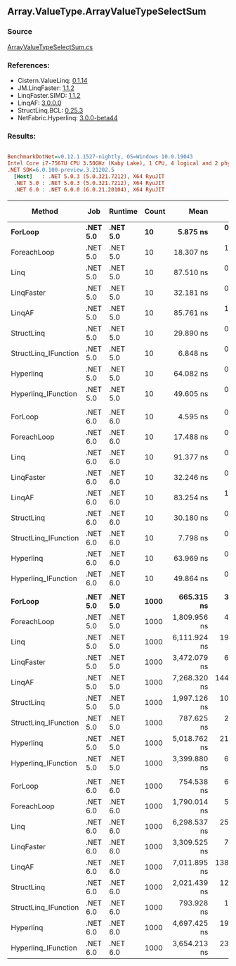 ﻿## Array.ValueType.ArrayValueTypeSelectSum

### Source
[ArrayValueTypeSelectSum.cs](../LinqBenchmarks/Array/ValueType/ArrayValueTypeSelectSum.cs)

### References:
- Cistern.ValueLinq: [0.1.14](https://www.nuget.org/packages/Cistern.ValueLinq/0.1.14)
- JM.LinqFaster: [1.1.2](https://www.nuget.org/packages/JM.LinqFaster/1.1.2)
- LinqFaster.SIMD: [1.1.2](https://www.nuget.org/packages/LinqFaster.SIMD/1.0.3)
- LinqAF: [3.0.0.0](https://www.nuget.org/packages/LinqAF/3.0.0.0)
- StructLinq.BCL: [0.25.3](https://www.nuget.org/packages/StructLinq.BCL/0.25.3)
- NetFabric.Hyperlinq: [3.0.0-beta44](https://www.nuget.org/packages/NetFabric.Hyperlinq/3.0.0-beta44)

### Results:
``` ini

BenchmarkDotNet=v0.12.1.1527-nightly, OS=Windows 10.0.19043
Intel Core i7-7567U CPU 3.50GHz (Kaby Lake), 1 CPU, 4 logical and 2 physical cores
.NET SDK=6.0.100-preview.3.21202.5
  [Host]   : .NET 5.0.3 (5.0.321.7212), X64 RyuJIT
  .NET 5.0 : .NET 5.0.3 (5.0.321.7212), X64 RyuJIT
  .NET 6.0 : .NET 6.0.0 (6.0.21.20104), X64 RyuJIT


```
|               Method |      Job |  Runtime | Count |         Mean |       Error |      StdDev |       Median | Ratio | RatioSD |  Gen 0 | Gen 1 | Gen 2 | Allocated |
|--------------------- |--------- |--------- |------ |-------------:|------------:|------------:|-------------:|------:|--------:|-------:|------:|------:|----------:|
|              **ForLoop** | **.NET 5.0** | **.NET 5.0** |    **10** |     **5.875 ns** |   **0.1454 ns** |   **0.2836 ns** |     **5.945 ns** |  **1.00** |    **0.00** |      **-** |     **-** |     **-** |         **-** |
|          ForeachLoop | .NET 5.0 | .NET 5.0 |    10 |    18.307 ns |   1.6310 ns |   4.8090 ns |    16.366 ns |  3.01 |    0.59 |      - |     - |     - |         - |
|                 Linq | .NET 5.0 | .NET 5.0 |    10 |    87.510 ns |   0.4931 ns |   0.4371 ns |    87.453 ns | 15.57 |    0.90 | 0.0153 |     - |     - |      32 B |
|           LinqFaster | .NET 5.0 | .NET 5.0 |    10 |    32.181 ns |   0.1168 ns |   0.0976 ns |    32.212 ns |  5.74 |    0.35 |      - |     - |     - |         - |
|               LinqAF | .NET 5.0 | .NET 5.0 |    10 |    85.761 ns |   1.4247 ns |   1.9502 ns |    85.742 ns | 14.96 |    0.85 |      - |     - |     - |         - |
|           StructLinq | .NET 5.0 | .NET 5.0 |    10 |    29.890 ns |   0.1637 ns |   0.1451 ns |    29.922 ns |  5.32 |    0.33 | 0.0153 |     - |     - |      32 B |
| StructLinq_IFunction | .NET 5.0 | .NET 5.0 |    10 |     6.848 ns |   0.0372 ns |   0.0348 ns |     6.844 ns |  1.21 |    0.07 |      - |     - |     - |         - |
|            Hyperlinq | .NET 5.0 | .NET 5.0 |    10 |    64.082 ns |   0.2301 ns |   0.2040 ns |    64.052 ns | 11.40 |    0.69 |      - |     - |     - |         - |
|  Hyperlinq_IFunction | .NET 5.0 | .NET 5.0 |    10 |    49.605 ns |   0.1008 ns |   0.0943 ns |    49.627 ns |  8.78 |    0.53 |      - |     - |     - |         - |
|                      |          |          |       |              |             |             |              |       |         |        |       |       |           |
|              ForLoop | .NET 6.0 | .NET 6.0 |    10 |     4.595 ns |   0.0141 ns |   0.0125 ns |     4.596 ns |  1.00 |    0.00 |      - |     - |     - |         - |
|          ForeachLoop | .NET 6.0 | .NET 6.0 |    10 |    17.488 ns |   0.2272 ns |   0.2125 ns |    17.499 ns |  3.81 |    0.05 |      - |     - |     - |         - |
|                 Linq | .NET 6.0 | .NET 6.0 |    10 |    91.377 ns |   0.4179 ns |   0.3910 ns |    91.331 ns | 19.88 |    0.11 | 0.0153 |     - |     - |      32 B |
|           LinqFaster | .NET 6.0 | .NET 6.0 |    10 |    32.246 ns |   0.1761 ns |   0.1561 ns |    32.198 ns |  7.02 |    0.04 |      - |     - |     - |         - |
|               LinqAF | .NET 6.0 | .NET 6.0 |    10 |    83.254 ns |   1.6294 ns |   2.6312 ns |    83.436 ns | 18.05 |    0.71 |      - |     - |     - |         - |
|           StructLinq | .NET 6.0 | .NET 6.0 |    10 |    30.180 ns |   0.1334 ns |   0.1248 ns |    30.134 ns |  6.57 |    0.03 | 0.0153 |     - |     - |      32 B |
| StructLinq_IFunction | .NET 6.0 | .NET 6.0 |    10 |     7.798 ns |   0.0283 ns |   0.0251 ns |     7.798 ns |  1.70 |    0.01 |      - |     - |     - |         - |
|            Hyperlinq | .NET 6.0 | .NET 6.0 |    10 |    63.969 ns |   0.3043 ns |   0.2541 ns |    63.921 ns | 13.92 |    0.06 |      - |     - |     - |         - |
|  Hyperlinq_IFunction | .NET 6.0 | .NET 6.0 |    10 |    49.864 ns |   0.1020 ns |   0.0904 ns |    49.854 ns | 10.85 |    0.04 |      - |     - |     - |         - |
|                      |          |          |       |              |             |             |              |       |         |        |       |       |           |
|              **ForLoop** | **.NET 5.0** | **.NET 5.0** |  **1000** |   **665.315 ns** |   **3.1912 ns** |   **2.6648 ns** |   **666.139 ns** |  **1.00** |    **0.00** |      **-** |     **-** |     **-** |         **-** |
|          ForeachLoop | .NET 5.0 | .NET 5.0 |  1000 | 1,809.956 ns |   4.9763 ns |   4.4114 ns | 1,808.738 ns |  2.72 |    0.01 |      - |     - |     - |         - |
|                 Linq | .NET 5.0 | .NET 5.0 |  1000 | 6,111.924 ns |  19.5170 ns |  16.2976 ns | 6,111.615 ns |  9.19 |    0.05 | 0.0153 |     - |     - |      32 B |
|           LinqFaster | .NET 5.0 | .NET 5.0 |  1000 | 3,472.079 ns |   6.8347 ns |   5.7073 ns | 3,472.871 ns |  5.22 |    0.02 |      - |     - |     - |         - |
|               LinqAF | .NET 5.0 | .NET 5.0 |  1000 | 7,268.320 ns | 144.1955 ns | 232.8489 ns | 7,292.526 ns | 10.86 |    0.39 |      - |     - |     - |         - |
|           StructLinq | .NET 5.0 | .NET 5.0 |  1000 | 1,997.126 ns |  10.3635 ns |   9.6941 ns | 1,995.561 ns |  3.00 |    0.02 | 0.0153 |     - |     - |      32 B |
| StructLinq_IFunction | .NET 5.0 | .NET 5.0 |  1000 |   787.625 ns |   2.7654 ns |   2.4514 ns |   786.711 ns |  1.18 |    0.01 |      - |     - |     - |         - |
|            Hyperlinq | .NET 5.0 | .NET 5.0 |  1000 | 5,018.762 ns |  21.7224 ns |  20.3191 ns | 5,017.719 ns |  7.54 |    0.05 |      - |     - |     - |         - |
|  Hyperlinq_IFunction | .NET 5.0 | .NET 5.0 |  1000 | 3,399.880 ns |   6.8741 ns |   5.7402 ns | 3,399.987 ns |  5.11 |    0.02 |      - |     - |     - |         - |
|                      |          |          |       |              |             |             |              |       |         |        |       |       |           |
|              ForLoop | .NET 6.0 | .NET 6.0 |  1000 |   754.538 ns |   6.6323 ns |   6.2039 ns |   756.671 ns |  1.00 |    0.00 |      - |     - |     - |         - |
|          ForeachLoop | .NET 6.0 | .NET 6.0 |  1000 | 1,790.014 ns |   5.5802 ns |   5.2197 ns | 1,788.920 ns |  2.37 |    0.02 |      - |     - |     - |         - |
|                 Linq | .NET 6.0 | .NET 6.0 |  1000 | 6,298.537 ns |  25.2556 ns |  19.7179 ns | 6,300.831 ns |  8.36 |    0.08 | 0.0153 |     - |     - |      32 B |
|           LinqFaster | .NET 6.0 | .NET 6.0 |  1000 | 3,309.525 ns |   7.4419 ns |   6.5971 ns | 3,309.883 ns |  4.39 |    0.04 |      - |     - |     - |         - |
|               LinqAF | .NET 6.0 | .NET 6.0 |  1000 | 7,011.895 ns | 138.4240 ns | 249.6070 ns | 7,056.413 ns |  9.26 |    0.33 |      - |     - |     - |         - |
|           StructLinq | .NET 6.0 | .NET 6.0 |  1000 | 2,021.439 ns |  12.2691 ns |  11.4766 ns | 2,021.984 ns |  2.68 |    0.03 | 0.0153 |     - |     - |      32 B |
| StructLinq_IFunction | .NET 6.0 | .NET 6.0 |  1000 |   793.928 ns |   1.9091 ns |   1.6923 ns |   794.294 ns |  1.05 |    0.01 |      - |     - |     - |         - |
|            Hyperlinq | .NET 6.0 | .NET 6.0 |  1000 | 4,697.425 ns |  19.6490 ns |  17.4183 ns | 4,697.015 ns |  6.23 |    0.06 |      - |     - |     - |         - |
|  Hyperlinq_IFunction | .NET 6.0 | .NET 6.0 |  1000 | 3,654.213 ns |  23.1877 ns |  21.6898 ns | 3,651.565 ns |  4.84 |    0.06 |      - |     - |     - |         - |
